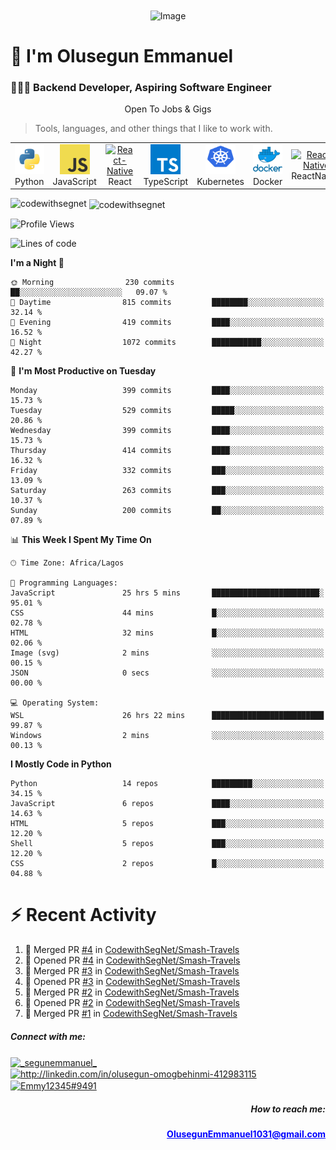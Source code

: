 <div align="center">
  <img align="center" height="200" width="1000" src="https://raw.githubusercontent.com/Schweinepriester/Schweinepriester/master/MeagerHardtofindAlbertosaurus-size_restricted.gif" alt="Image" />
</div>

<div>
  <h1 align="left">👋 I'm Olusegun Emmanuel</h1>
</div>
<h3 align="left">👨🏾‍💻 Backend Developer, Aspiring Software Engineer</h3>
<p align="center"> Open To Jobs & Gigs</p>

> Tools, languages, and other things that I like to work with.
<table>
  <tr>
    <td align="center" width="96">
      <a href="#macropower-tech">
        <img src="https://raw.githubusercontent.com/github/explore/main/topics/python/python.png" width="48" height="48" alt="Python" />
      </a>
      <br>Python
    </td>
    <td align="center" width="96">
      <a href="#macropower-tech">
        <img src="https://raw.githubusercontent.com/github/explore/main/topics/javascript/javascript.png" width="48" height="48" alt="JavaScript" />
      </a>
      <br>JavaScript
    </td>
    <td align="center" width="96">
      <a href="#macropower-tech">
        <img src="https://reactnative.dev/img/header_logo.svg" width="48" height="48" alt="React-Native" />
      </a>
      <br>React
    </td>
    <td align="center" width="96">
      <a href="#macropower-tech">
        <img src="https://raw.githubusercontent.com/github/explore/main/topics/typescript/typescript.png" width="48" height="48" alt="TypeScript" />
      </a>
      <br>TypeScript
    </td>
    <td align="center" width="96">
      <a href="#macropower-tech">
        <img src="https://raw.githubusercontent.com/cncf/artwork/master/projects/kubernetes/icon/color/kubernetes-icon-color.svg" width="48" height="48" alt="Kubernetes" />
      </a>
      <br>Kubernetes
    </td>
    <td align="center" width="96"> 
      <a href="#macropower-tech">
        <img src="https://raw.githubusercontent.com/github/explore/main/topics/docker/docker.png" width="48" height="48" alt="Docker" />
      </a>
      <br>Docker
    </td>
   <td align="center" width="96">
      <a href="#macropower-tech">
        <img src="https://reactnative.dev/img/header_logo.svg" width="48" height="48" alt="React-Native" />
      </a>
      <br>ReactNative
    </td>
     <td align="center" width="96">
      <a href="#macropower-tech">
        <img src="https://upload.wikimedia.org/wikipedia/commons/3/35/Tux.svg" width="48" height="48" alt="Linux" />
      </a>
      <br>Linux
    </td>
  </tr>
</table>


<div>
  <p><img align="left" src="https://github-readme-stats.vercel.app/api/top-langs?username=codewithsegnet&show_icons=true&locale=en&bg_color=00000000&layout=compact&hide_border=True&text_color=ffffff" alt="codewithsegnet" /></p>
<p>&nbsp;<img align="center" src="https://github-readme-stats.vercel.app/api?username=codewithsegnet&show_icons=true&locale=en&bg_color=00000000&hide_border=True&text_color=ffffff" alt="codewithsegnet" /></p>

</div>

<!--START_SECTION:wakatime-->
![Profile Views](http://img.shields.io/badge/Profile%20Views-0-blue)

![Lines of code](https://img.shields.io/badge/From%20Hello%20World%20I%27ve%20Written-24.6%20million%20lines%20of%20code-blue)

**I'm a Night 🦉** 

```text
🌞 Morning                230 commits         ██░░░░░░░░░░░░░░░░░░░░░░░   09.07 % 
🌆 Daytime                815 commits         ████████░░░░░░░░░░░░░░░░░   32.14 % 
🌃 Evening                419 commits         ████░░░░░░░░░░░░░░░░░░░░░   16.52 % 
🌙 Night                  1072 commits        ███████████░░░░░░░░░░░░░░   42.27 % 
```
📅 **I'm Most Productive on Tuesday** 

```text
Monday                   399 commits         ████░░░░░░░░░░░░░░░░░░░░░   15.73 % 
Tuesday                  529 commits         █████░░░░░░░░░░░░░░░░░░░░   20.86 % 
Wednesday                399 commits         ████░░░░░░░░░░░░░░░░░░░░░   15.73 % 
Thursday                 414 commits         ████░░░░░░░░░░░░░░░░░░░░░   16.32 % 
Friday                   332 commits         ███░░░░░░░░░░░░░░░░░░░░░░   13.09 % 
Saturday                 263 commits         ███░░░░░░░░░░░░░░░░░░░░░░   10.37 % 
Sunday                   200 commits         ██░░░░░░░░░░░░░░░░░░░░░░░   07.89 % 
```


📊 **This Week I Spent My Time On** 

```text
🕑︎ Time Zone: Africa/Lagos

💬 Programming Languages: 
JavaScript               25 hrs 5 mins       ████████████████████████░   95.01 % 
CSS                      44 mins             █░░░░░░░░░░░░░░░░░░░░░░░░   02.78 % 
HTML                     32 mins             █░░░░░░░░░░░░░░░░░░░░░░░░   02.06 % 
Image (svg)              2 mins              ░░░░░░░░░░░░░░░░░░░░░░░░░   00.15 % 
JSON                     0 secs              ░░░░░░░░░░░░░░░░░░░░░░░░░   00.00 % 

💻 Operating System: 
WSL                      26 hrs 22 mins      █████████████████████████   99.87 % 
Windows                  2 mins              ░░░░░░░░░░░░░░░░░░░░░░░░░   00.13 % 
```

**I Mostly Code in Python** 

```text
Python                   14 repos            █████████░░░░░░░░░░░░░░░░   34.15 % 
JavaScript               6 repos             ████░░░░░░░░░░░░░░░░░░░░░   14.63 % 
HTML                     5 repos             ███░░░░░░░░░░░░░░░░░░░░░░   12.20 % 
Shell                    5 repos             ███░░░░░░░░░░░░░░░░░░░░░░   12.20 % 
CSS                      2 repos             █░░░░░░░░░░░░░░░░░░░░░░░░   04.88 % 
```




<!--END_SECTION:wakatime-->


# ⚡ Recent Activity
<!--START_SECTION:activity-->
1. 🎉 Merged PR [#4](https://github.com/CodewithSegNet/Smash-Travels/pull/4) in [CodewithSegNet/Smash-Travels](https://github.com/CodewithSegNet/Smash-Travels)
2. 💪 Opened PR [#4](https://github.com/CodewithSegNet/Smash-Travels/pull/4) in [CodewithSegNet/Smash-Travels](https://github.com/CodewithSegNet/Smash-Travels)
3. 🎉 Merged PR [#3](https://github.com/CodewithSegNet/Smash-Travels/pull/3) in [CodewithSegNet/Smash-Travels](https://github.com/CodewithSegNet/Smash-Travels)
4. 💪 Opened PR [#3](https://github.com/CodewithSegNet/Smash-Travels/pull/3) in [CodewithSegNet/Smash-Travels](https://github.com/CodewithSegNet/Smash-Travels)
5. 🎉 Merged PR [#2](https://github.com/CodewithSegNet/Smash-Travels/pull/2) in [CodewithSegNet/Smash-Travels](https://github.com/CodewithSegNet/Smash-Travels)
6. 💪 Opened PR [#2](https://github.com/CodewithSegNet/Smash-Travels/pull/2) in [CodewithSegNet/Smash-Travels](https://github.com/CodewithSegNet/Smash-Travels)
7. 🎉 Merged PR [#1](https://github.com/CodewithSegNet/Smash-Travels/pull/1) in [CodewithSegNet/Smash-Travels](https://github.com/CodewithSegNet/Smash-Travels)
<!--END_SECTION:activity-->


<h5 align="left">Connect with me:</h5>
<p align="left">
<a href="https://twitter.com/_segunemmanuel_" target="blank"><img align="center" src="https://raw.githubusercontent.com/rahuldkjain/github-profile-readme-generator/master/src/images/icons/Social/twitter.svg" alt="_segunemmanuel_" height="30" width="40" /></a>
<a href="https://linkedin.com/in/http://linkedin.com/in/olusegun-omogbehinmi-412983115" target="blank"><img align="center" src="https://raw.githubusercontent.com/rahuldkjain/github-profile-readme-generator/master/src/images/icons/Social/linked-in-alt.svg" alt="http://linkedin.com/in/olusegun-omogbehinmi-412983115" height="30" width="40" /></a>
<a href="https://discord.gg/Emmy12345#9491" target="blank"><img align="center" src="https://raw.githubusercontent.com/rahuldkjain/github-profile-readme-generator/master/src/images/icons/Social/discord.svg" alt="Emmy12345#9491" height="30" width="40" /></a>

   <div style="flex: 1; text-align: right;">
    <h5>How to reach me:</h5>
    <a href="mailto:OlusegunEmmanuel1031@gmail.com" style="color: blue; font-weight: bold;">OlusegunEmmanuel1031@gmail.com</a>
  </div>
</p>
